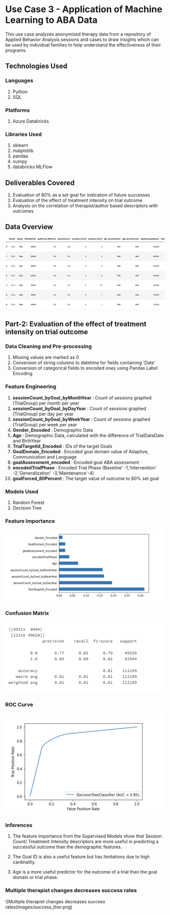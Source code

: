 # Use Case 3 - Application of Machine Learning to ABA Data

This use case analyzes anonymized therapy data from a repository of Applied Behavior Analysis sessions and cases to draw insights which can be used by individual families to help understand the effectiveness of their programs. 

## Technologies Used

### Languages

1. Python
2. SQL

### Platforms

1. Azure Databricks

### Libraries Used

1. sklearn
2. matplotlib
3. pandas
4. numpy
5. databricks MLFlow

## Deliverables Covered

1. Evaluation of 80% as a set goal for indication of future successes
2. Evaluation of the effect of treatment intensity on trial outcome
3. Analysis on the correlation of therapist/author based descriptors with outcomes

## Data Overview

![Data Overview](images/data.png)

## Part-2: Evaluation of the effect of treatment intensity on trial outcome

### Data Cleaning and Pre-processing

1. Missing values are marked as 0
2. Conversion of string columns to datetime for fields containing 'Date'
3. Conversion of categorical fields to encoded ones using Pandas Label Encoding

### Feature Engineering

1. **sessionCount_byGoal_byMonthYear** : Count of sessions graphed (TrialGroup) per month per year 
2. **sessionCount_byGoal_byDayYear** : Count of sessions graphed (TrialGroup) per day per year 
3. **sessionCount_byGoal_byWeekYear** : Count of sessions graphed (TrialGroup) per week per year
4. **Gender_Encoded** : Demographic Data
5. **Age** : Demographic Data, calculated with the difference of TrialDataDate and BirthYear
6. **TrialTargetId_Encoded** : IDs of the target Goals
7. **GoalDomain_Encoded** : Encoded goal domain value of Adaptive, Communication and Language
8. **goalAssessment_encoded** : Encoded goal ABA assessment
9. **encodedTrialPhase** : Encoded Trial Phase (Baseline' -1,'Intervention' -2,'Generalization' -3,'Maintenance'-4)
10. **goalForced_80Percent** : The target value of outcome to 80% set goal

### Models Used

1. Random Forest
2. Decision Tree

### Feature Importance

![Feature Importance](images/feature_importance.png)

### Confusion Matrix

![Confusion Matrix](images/confusion.png)

### ROC Curve

![ROC Curve](images/roc.png)

### Inferences

1. The feature importance from the Supervised Models show that Session Count/ Treatment Intensity descriptors
are more useful in predicting a successful outcome than the demographic features.

2. The Goal ID is also a useful feature but has limitations due to high cardinality.

3. Age is a more useful predictor for the outcome of a trial than the goal domain or trial phase.

### Multiple therapist changes decreases success rates

![Multiple therapist changes decreases success rates(images/success_ther.png)

